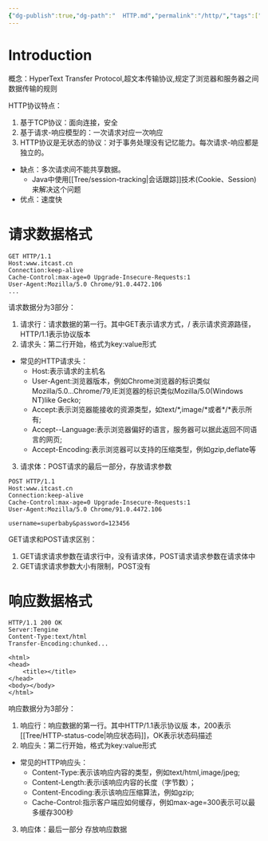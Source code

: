 ```yaml
---
{"dg-publish":true,"dg-path":"  HTTP.md","permalink":"/http/","tags":["CS/web","CS/programming-languages/java/javaweb"],"created":"2022-08-11T02:42:36.729+08:00","updated":"2023-08-27T04:57:01.370+08:00"}
---
```



# Introduction

概念：HyperText Transfer Protocol,超文本传输协议,规定了浏览器和服务器之间数据传输的规则

HTTP协议特点：
1. 基于TCP协议：面向连接，安全
2. 基于请求-响应模型的：一次请求对应一次响应
3.  HTTP协议是无状态的协议：对于事务处理没有记忆能力。每次请求-响应都是独立的。
- 缺点：多次请求间不能共享数据。
	- Java中使用[[Tree/session-tracking\|会话跟踪]]技术(Cookie、Session)来解决这个问题
-  优点：速度快

# 请求数据格式

```http
GET HTTP/1.1
Host:www.itcast.cn
Connection:keep-alive
Cache-Control:max-age=0 Upgrade-Insecure-Requests:1
User-Agent:Mozilla/5.0 Chrome/91.0.4472.106
...
```

请求数据分为3部分：

1. 请求行：请求数据的第一行。其中GET表示请求方式，/
表示请求资源路径，HTTP/1.1表示协议版本
2. 请求头：第二行开始，格式为key:value形式
- 常见的HTTP请求头：
	- Host:表示请求的主机名
	- User-Agent:浏览器版本，例如Chrome浏览器的标识类似Mozilla/5.0...Chrome/79,IE浏览器的标识类似Mozilla/5.0(Windows NT)like Gecko;
	- Accept:表示浏览器能接收的资源类型，如text/\*,image/\*或者*/\*表示所有;
	- Accept--Language:表示浏览器偏好的语言，服务器可以据此返回不同语言的网页;
	- Accept-Encoding:表示浏览器可以支持的压缩类型，例如gzip,deflate等
	
3. 请求体：POST请求的最后一部分，存放请求参数

```http
POST HTTP/1.1
Host:www.itcast.cn
Connection:keep-alive
Cache-Control:max-age=0 Upgrade-Insecure-Requests:1
User-Agent:Mozilla/5.0 Chrome/91.0.4472.106

username=superbaby&password=123456
```

GET请求和POST请求区别：

1. GET请求请求参数在请求行中，没有请求体，POST请求请求参数在请求体中
2. GET请求请求参数大小有限制，POST没有

# 响应数据格式
```http
HTTP/1.1 200 OK
Server:Tengine
Content-Type:text/html
Transfer-Encoding:chunked...

<html>
<head>
	<title></title>
</head>
<body></body>
</html>
```

响应数据分为3部分：

1. 响应行：响应数据的第一行。其中HTTP/1.1表示协议版
本，200表示[[Tree/HTTP-status-code\|响应状态码]]，OK表示状态码描述
2. 响应头：第二行开始，格式为key:value形式

- 常见的HTTP响应头：
	- Content-Type:表示该响应内容的类型，例如text/html,image/jpeg;
	- Content-Length:表示i该响应内容的长度（字节数）；
	- Content-Encoding:表示该响应压缩算法，例如gzip;
	- Cache-Control:指示客户端应如何缓存，例如max-age=300表示可以最多缓存300秒

3. 响应体：最后一部分 存放响应数据 